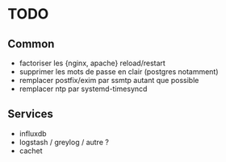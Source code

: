 # TODO

## Common

- factoriser les {nginx, apache} reload/restart
- supprimer les mots de passe en clair (postgres notamment)
- remplacer postfix/exim par ssmtp autant que possible
- remplacer ntp par systemd-timesyncd

## Services

- influxdb
- logstash / greylog / autre ?
- cachet
